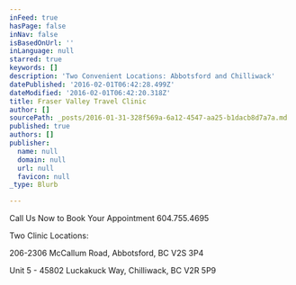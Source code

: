 ```yaml
---
inFeed: true
hasPage: false
inNav: false
isBasedOnUrl: ''
inLanguage: null
starred: true
keywords: []
description: 'Two Convenient Locations: Abbotsford and Chilliwack'
datePublished: '2016-02-01T06:42:28.499Z'
dateModified: '2016-02-01T06:42:20.318Z'
title: Fraser Valley Travel Clinic
author: []
sourcePath: _posts/2016-01-31-328f569a-6a12-4547-aa25-b1dacb8d7a7a.md
published: true
authors: []
publisher:
  name: null
  domain: null
  url: null
  favicon: null
_type: Blurb

---
```

Call Us Now to Book Your Appointment 604.755.4695

Two Clinic Locations:

206-2306 McCallum Road, Abbotsford, BC V2S 3P4

Unit 5 - 45802 Luckakuck Way, Chilliwack, BC V2R 5P9
